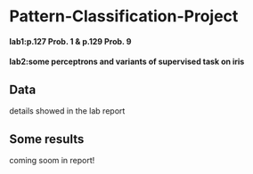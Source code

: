 # Pattern-Classification-Project
#### lab1:p.127 Prob. 1 & p.129 Prob. 9
#### lab2:some perceptrons and variants of supervised task on iris
## Data
details showed in the lab report
## Some results
coming soom in report!
